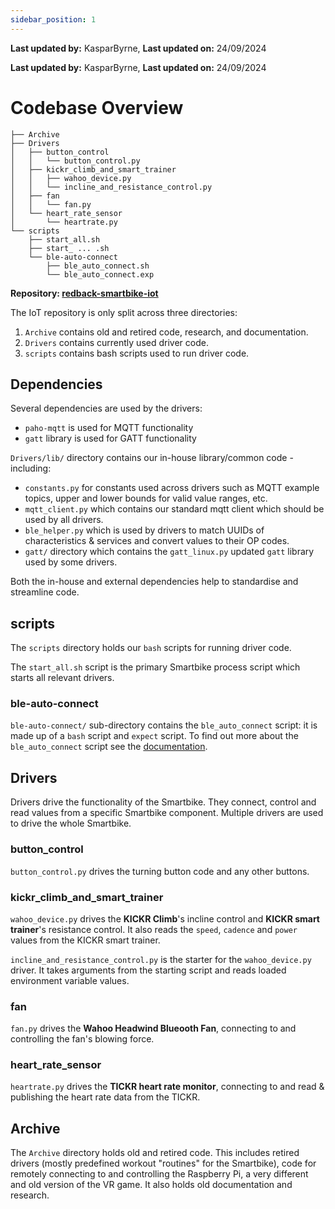 ```yaml
---
sidebar_position: 1
---
```


**Last updated by:** KasparByrne, **Last updated on:** 24/09/2024


**Last updated by:** KasparByrne, **Last updated on:** 24/09/2024


# Codebase Overview

```
├── Archive
├── Drivers
│   ├── button_control
│   │   └── button_control.py
│   ├── kickr_climb_and_smart_trainer
│   │   ├── wahoo_device.py
│   │   └── incline_and_resistance_control.py
│   ├── fan
│   │   └── fan.py
│   └── heart_rate_sensor
│       └── heartrate.py
└── scripts
    ├── start_all.sh
    ├── start_ ... .sh
    └── ble-auto-connect
        ├── ble_auto_connect.sh
        └── ble_auto_connect.exp
```

**Repository: [redback-smartbike-iot](https://github.com/Redback-Operations/redback-smartbike-iot)**

The IoT repository is only split across three directories:

1. `Archive` contains old and retired code, research, and documentation.
2. `Drivers` contains currently used driver code.
3. `scripts` contains bash scripts used to run driver code.

## Dependencies

Several dependencies are used by the drivers:

- `paho-mqtt` is used for MQTT functionality
- `gatt` library is used for GATT functionality

`Drivers/lib/` directory contains our in-house library/common code - including:

- `constants.py` for constants used across drivers such as MQTT example topics, upper and lower bounds for valid value ranges, etc.
- `mqtt_client.py` which contains our standard mqtt client which should be used by all drivers.
- `ble_helper.py` which is used by drivers to match UUIDs of characteristics & services and convert values to their OP codes.
- `gatt/` directory which contains the `gatt_linux.py` updated `gatt` library used by some drivers.

Both the in-house and external dependencies help to standardise and streamline code.

## scripts

The `scripts` directory holds our `bash` scripts for running driver code. 

The `start_all.sh` script is the primary Smartbike process script which starts all relevant drivers.

### ble-auto-connect

`ble-auto-connect/` sub-directory contains the `ble_auto_connect` script: it is made up of a `bash` script and `expect` script. To find out more about the `ble_auto_connect` script see the [documentation](../ble-connectivity/BLE-Auto-Connect-Script.md).

## Drivers

Drivers drive the functionality of the Smartbike. They connect, control and read values from a specific Smartbike component. Multiple drivers are used to drive the whole Smartbike.

### button_control

`button_control.py` drives the turning button code and any other buttons.

### kickr_climb_and_smart_trainer

`wahoo_device.py` drives the **KICKR Climb**'s incline control and **KICKR smart trainer**'s resistance control. It also reads the `speed`, `cadence` and `power` values from the KICKR smart trainer.

`incline_and_resistance_control.py` is the starter for the `wahoo_device.py` driver. It takes arguments from the starting script and reads loaded environment variable values.

### fan

`fan.py` drives the **Wahoo Headwind Blueooth Fan**, connecting to and controlling the fan's blowing force.

### heart_rate_sensor

`heartrate.py` drives the **TICKR heart rate monitor**, connecting to and read & publishing the heart rate data from the TICKR.

## Archive

The `Archive` directory holds old and retired code. This includes retired drivers (mostly predefined workout "routines" for the Smartbike), code for remotely connecting to and controlling the Raspberry Pi, a very different and old version of the VR game. It also holds old documentation and research.